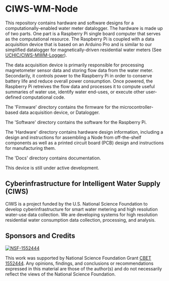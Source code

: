 # CIWS-WM-Node

This repository contains hardware and software designs for a computationally-enabled water meter datalogger. The hardware is made up of two parts. One part is a Raspberry Pi single board computer that serves as the computational resource. The Raspberry Pi is coupled with a data acquisition device that is based on an Arduino Pro and is similar to our simplified datalogger for magnetically-driven residential water meters (See [UCHIC/CIWS-MWM-Logger](https://github.com/UCHIC/CIWS-MWM-Logger)).

The data acquisition device is primarily responsible for processing magnetometer sensor data and storing flow data from the water meter. Secondarily, it controls power to the Raspberry Pi in order to conserve battery life and reduce overall power consumption. Once powered, the Raspberry Pi retreives the flow data and processes it to compute useful summaries of water use, identify water end-uses, or execute other user-defined computational code.

The 'Firmware' directory contains the firmware for the microcontroller-based data acquisition device, or Datalogger.

The 'Software' directory contains the software for the Raspberry Pi.

The 'Hardware' directory contains hardware design information, including a design and instructions for assembling a Node from off-the-shelf components as well as a printed circuit board (PCB) design and instructions for manufacturing them.

The 'Docs' directory contains documentation.

This device is still under active development.

## Cyberinfrastructure for Intelligent Water Supply (CIWS) 

CIWS is a project funded by the U.S. National Science Foundation to develop cyberinfrastructure for smart water metering and high resolution water-use data collection. We are developing systems for high resolution residential water consumption data collection, processing, and analysis.

## Sponsors and Credits
[![NSF-1552444](https://img.shields.io/badge/NSF-1552444-blue.svg)](https://nsf.gov/awardsearch/showAward?AWD_ID=1552444)

This work was supported by National Science Foundation Grant [CBET 1552444](https://www.nsf.gov/awardsearch/showAward?AWD_ID=1552444). Any opinions, findings, and conclusions or recommendations expressed in this material are those of the author(s) and do not necessarily reflect the views of the National Science Foundation.

